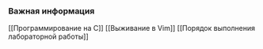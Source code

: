 ### **Важная информация**
[[Программирование на С]]
[[Выживание в Vim]]
[[Порядок выполнения лабораторной работы]]



